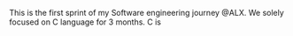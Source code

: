 This is the first sprint of my Software engineering journey @ALX. We solely focused on C language for 3 months.
C is 
